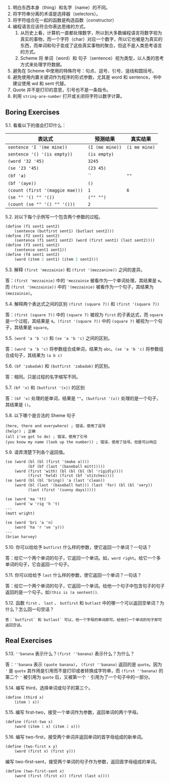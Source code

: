 1. 明白东西本身（thing）和名字（name）的不同。
2. 将字符串分离的术语是选择器（selectors）。
3. 将字符组合在一起的函数是构造函数（constructor）
4. 编程语言应该符合你表达思维的方式。
	1. 从历史上看，计算机一直都处理数字，所以到大多数编程语言将数字视为真实的事物，而一个字符（char）对应一个数字，所以它也被是为真实的东西，而单词和句子变成了这些真实事物的聚合，但这不是人类思考语言的方式。
	2. Scheme 将 单词（word）和 句子（sentence）视为类型，以人类的思考方式来处理字符数据。
5. 避免在 Scheme 中使用的特殊符号：句点、逗号、引号、竖线和圆括号。
6. 避免使用内置关键词作为程序的形式参数，尤其是 word 和 sentence，书中建议使用 wd 和 sent 代替。
7. Quote 并不是打印的意思，引号也不是一条指令。
8. 利用 `string-are-number` 打开或关闭将字符以数字计算。

## Boring Exercises 

5.1. 看看以下的值会打印什么：

| 表达式                          | 预测结果        | 真实结果 |
| ------------------------------- | --------------- | -------- |
| `sentence 'I '(me mine))`       | `(I (me mine))` | `(i me mine)`         |
| `sentence '() '(is empty))`     | `(is empty)`    |          |
| `(word '32 '45)`                | `3245`          |          |
| `(se '23 '45)`                  | `(23 45)`       |          |
| `(bf 'a)`                       | ``              | `""`         |
| `(bf '(aye))`                   | `()`            |          |
| `(count (first '(maggie mae)))` | `1`             | `6`         |
| `(se "" '() "" '())`            | `("" "")`       |          |
| `(count (se "" '() "" '()))`    | `2`             |          |

5.2. 对以下每个示例写一个包含两个参数的过程。

```scheme 
(define (f1 sent1 sent2)
    (sentence (butfirst sent1) (butlast sent2)))
(define (f2 sent1 sent2)
    (sentence (f1 sent1 sent2) (word (first sent1) (last sent2))))
(define (f3 sent1 sent2)
    (sentence sent1 sent1))
(define (f4 sent1 sent2)
    (word (item 2 sent1) (item 2 sent2)))
```

5.3. 解释 `(first 'mezzainie)` 和 `(first '(mezzanine))` 之间的差异。

答：`(first 'mezzainie)` 中的 `'mezzainie` 被看作为一个单词处理，其结果是 `m`。而 `(first '(mezzainie))` 中的 `'(mezzainie)` 被看作为一个句子，其结果为 `(mezzainie)`。

5.4. 解释两个表达式之间的区别 `(first (square 7))` 和 `(first '(square 7))`

答：`(first (square 7))` 中的 `(square 7)` 被视为 `first` 的子表达式，而 `square` 是一个过程，其结果是 `4`。`(first '(square 7))` 中的 `(square 7)` 被视为一个句子，其结果是 `square`。

5.5. `(word 'a 'b 'c)` 和 `(se 'a 'b 'c)` 之间的区别。

答：`(word 'a 'b 'c)` 将参数组合成单词，结果为 `abc`。`(se 'a 'b 'c)` 将参数组合成句子，其结果为 `(a b c)`

5.6. `(bf 'zabadak)` 和 `(butfirst 'zabadak)` 的区别。

答：相同。只是过程的名字缩写不同。

5.7. `(bf 'x)` 和 `(butfirst '(x))` 的区别

答：`(bf 'x)` 处理的是单词，结果是 `""`。`(butfirst '(x))` 处理的是一个句子，其结果是 `()`。

5.8. 以下哪个是合法的 Sheme 句子

```shceme
(here, there and everywhere) ; 错误，使用了逗号
(help!) ; 正确
(all i've got to do) ; 错误，使用了引号
(you know my name (look up the number)) ; 错误，使用了括号。但是可以响应
```

5.9. 请弄清楚下列各个返回值。

```scheme
(se (word (bl (bl (first '(make a))))
		  (bf (bf (last '(baseball mitt)))))
	(word (first 'with) (bl (bl (bl (bl 'rigidly))))
		  (first 'held) (first (bf 'stitches))))
(se (word (bl (bl 'bring)) 'a (last 'clean))
	(word (bl (last '(baseball hat))) (last 'for) (bl (bl 'very))
		  (last (first '(sunny days)))))
```

```scheme
(se (word 'ma 'tt)
	(word 'w 'rig 'h 't)
---
(matt wright)
	
(se (word 'bri 'a 'n)
	(word 'ha 'r 've 'y)))
---
(brian harvey)
```

5.10. 你可以给给予 `butfirst` 什么样的参数，使它返回一个单词？一句话？

答：给它一个两个单词的句子，它返回一个单词。如，`word right`。给它一个多单词的句子，它会返回一个句子。

5.11. 你可以给给予 `last` 什么样的参数，使它返回一个单词？一句话？

答：给它一个两个单词的句子，它返回一个单词。给他一个句子中包含句子的句子返回的是一个句子。如`(this is (a sentent))`.

5.12. 函数 `first` 、 `last` 、 `butfirst` 和 `butlast` 中的哪一个可以返回空单词？为什么？怎么回一句空话？

	答：`butfirst` 和 butlast` 可以，他一个字母的单词即可。给他们一个单词的句子即可返回空话。

## Real Exercises 

5.13. `''banana` 表示什么？`(first ''banana)` 表示什么？为什么？

答：`''banana` 表示 `(quote banana)`， `(first ''banana)` 返回的是 `quote`。因为 `'` 是 `quote` 其作用是引用而不是打印或者转换成字符串，而 `(first ''banana)` 的第二个 `'` 被引用为 `quote` 后，又被第一个 `'` 引用为了一个句子中的一部分。

5.14. 编写 third，选择单词或句子的第三个。

```scheme
(define (third x)
    (item 3 x))
```

5.15. 编写 first-two，接受一个单词作为参数，返回单词的两个字母。
```scheme
(define (first-two x)
    (word (item 1 x) (item 2 x)))
```

5.16. 编写 two-first，接受两个单词并返回单词的首字母组成的新单词。
```scheme
(define (two-first x y)
    (word (first x) (first y)))
```
编写 two-first-sent，接受两个单词的句子作为参数，返回首字母组成的单词。
```scheme
(define (two-first-sent x)
    (word (first (first x)) (first (last x))))
```